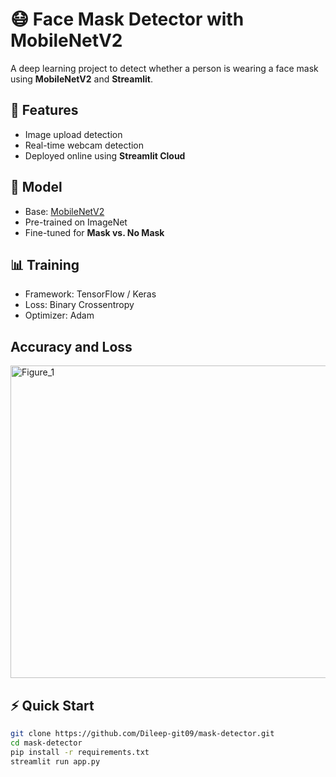 # 😷 Face Mask Detector with MobileNetV2

A deep learning project to detect whether a person is wearing a face mask using **MobileNetV2** and **Streamlit**.

## 🚀 Features
- Image upload detection
- Real-time webcam detection
- Deployed online using **Streamlit Cloud**

## 🧠 Model
- Base: [MobileNetV2](https://arxiv.org/abs/1801.04381)
- Pre-trained on ImageNet
- Fine-tuned for **Mask vs. No Mask**

## 📊 Training
- Framework: TensorFlow / Keras
- Loss: Binary Crossentropy
- Optimizer: Adam

## Accuracy and Loss
<img width="1200" height="500" alt="Figure_1" src="https://github.com/user-attachments/assets/6d41ced6-94f0-4c57-a57e-e256f2e0b115" />

## ⚡ Quick Start
```bash
git clone https://github.com/Dileep-git09/mask-detector.git
cd mask-detector
pip install -r requirements.txt
streamlit run app.py
